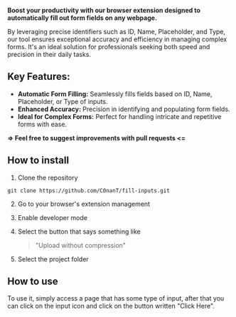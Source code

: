 
**Boost your productivity with our browser extension designed to automatically fill out form fields on any webpage.**

By leveraging precise identifiers such as ID, Name, Placeholder, and Type, our tool ensures exceptional accuracy and efficiency in managing complex forms. It's an ideal solution for professionals seeking both speed and precision in their daily tasks.

## Key Features:

- **Automatic Form Filling:** Seamlessly fills fields based on ID, Name, Placeholder, or Type of inputs.
- **Enhanced Accuracy:** Precision in identifying and populating form fields.
- **Ideal for Complex Forms:** Perfect for handling intricate and repetitive forms with ease.

**=> Feel free to suggest improvements with pull requests <=**

## How to install

 1.  Clone the repository
 ```shell
git clone https://github.com/C0nanT/fill-inputs.git
```

2. Go to your browser's extension management
3. Enable developer mode
4. Select the button that says something like
	> "Upload without compression"
	
5. Select the project folder

## How to use
To use it, simply access a page that has some type of input, after that you can click on the input icon and click on the button written "Click Here".
